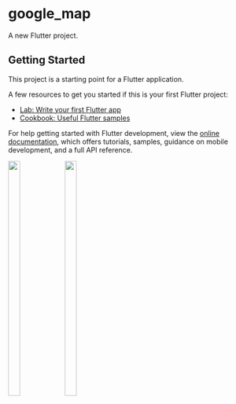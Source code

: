 # google_map

A new Flutter project.

## Getting Started

This project is a starting point for a Flutter application.

A few resources to get you started if this is your first Flutter project:

- [Lab: Write your first Flutter app](https://docs.flutter.dev/get-started/codelab)
- [Cookbook: Useful Flutter samples](https://docs.flutter.dev/cookbook)

For help getting started with Flutter development, view the
[online documentation](https://docs.flutter.dev/), which offers tutorials,
samples, guidance on mobile development, and a full API reference.
<p>
  <img src = "https://user-images.githubusercontent.com/121473709/235058774-11c9583e-7ac3-49b8-809f-2482b915be94.png" width=22% height=35%>
  <img src = "https://user-images.githubusercontent.com/121473709/233925089-20985443-b6bb-4ad5-ab82-e2788314b4de.png" width=22% height=35%>
</p>

